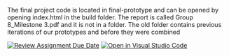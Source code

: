 The final project code is located in final-prototype and can be opened by opening index.html in the build folder.
The report is called Group 8_Milestone 3.pdf and it is not in a folder.
The old folder contains previous iterations of our prototypes and before they were combined 

[![Review Assignment Due Date](https://classroom.github.com/assets/deadline-readme-button-22041afd0340ce965d47ae6ef1cefeee28c7c493a6346c4f15d667ab976d596c.svg)](https://classroom.github.com/a/n6Ew1Zll)
[![Open in Visual Studio Code](https://classroom.github.com/assets/open-in-vscode-2e0aaae1b6195c2367325f4f02e2d04e9abb55f0b24a779b69b11b9e10269abc.svg)](https://classroom.github.com/online_ide?assignment_repo_id=16719578&assignment_repo_type=AssignmentRepo)
